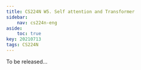 ```yaml
---
title: CS224N W5. Self attention and Transformer
sidebar:
    nav: cs224n-eng
aside:
    toc: true
key: 20210713
tags: CS224N
---
```

To be released...